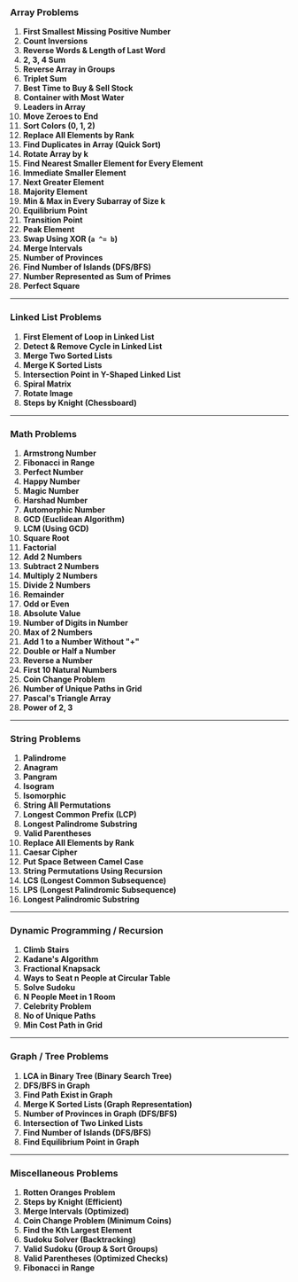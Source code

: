 ### **Array Problems**

1. **First Smallest Missing Positive Number**
2. **Count Inversions**
3. **Reverse Words & Length of Last Word**
4. **2, 3, 4 Sum**
5. **Reverse Array in Groups**
6. **Triplet Sum**
7. **Best Time to Buy & Sell Stock**
8. **Container with Most Water**
9. **Leaders in Array**
10. **Move Zeroes to End**
11. **Sort Colors (0, 1, 2)**
12. **Replace All Elements by Rank**
13. **Find Duplicates in Array (Quick Sort)**
14. **Rotate Array by k**
15. **Find Nearest Smaller Element for Every Element**
16. **Immediate Smaller Element**
17. **Next Greater Element**
18. **Majority Element**
19. **Min & Max in Every Subarray of Size k**
20. **Equilibrium Point**
21. **Transition Point**
22. **Peak Element**
23. **Swap Using XOR (`a ^= b`)**
24. **Merge Intervals**
25. **Number of Provinces**
26. **Find Number of Islands (DFS/BFS)**
27. **Number Represented as Sum of Primes**
28. **Perfect Square**

---

### **Linked List Problems**

1. **First Element of Loop in Linked List**
2. **Detect & Remove Cycle in Linked List**
3. **Merge Two Sorted Lists**
4. **Merge K Sorted Lists**
5. **Intersection Point in Y-Shaped Linked List**
6. **Spiral Matrix**
7. **Rotate Image**
8. **Steps by Knight (Chessboard)**

---

### **Math Problems**

1. **Armstrong Number**
2. **Fibonacci in Range**
3. **Perfect Number**
4. **Happy Number**
5. **Magic Number**
6. **Harshad Number**
7. **Automorphic Number**
8. **GCD (Euclidean Algorithm)**
9. **LCM (Using GCD)**
10. **Square Root**
11. **Factorial**
12. **Add 2 Numbers**
13. **Subtract 2 Numbers**
14. **Multiply 2 Numbers**
15. **Divide 2 Numbers**
16. **Remainder**
17. **Odd or Even**
18. **Absolute Value**
19. **Number of Digits in Number**
20. **Max of 2 Numbers**
21. **Add 1 to a Number Without "+"**
22. **Double or Half a Number**
23. **Reverse a Number**
24. **First 10 Natural Numbers**
25. **Coin Change Problem**
26. **Number of Unique Paths in Grid**
27. **Pascal's Triangle Array**
28. **Power of 2, 3**

---

### **String Problems**

1. **Palindrome**
2. **Anagram**
3. **Pangram**
4. **Isogram**
5. **Isomorphic**
6. **String All Permutations**
7. **Longest Common Prefix (LCP)**
8. **Longest Palindrome Substring**
9. **Valid Parentheses**
10. **Replace All Elements by Rank**
11. **Caesar Cipher**
12. **Put Space Between Camel Case**
13. **String Permutations Using Recursion**
14. **LCS (Longest Common Subsequence)**
15. **LPS (Longest Palindromic Subsequence)**
16. **Longest Palindromic Substring**

---

### **Dynamic Programming / Recursion**

1. **Climb Stairs**
2. **Kadane's Algorithm**
3. **Fractional Knapsack**
4. **Ways to Seat n People at Circular Table**
5. **Solve Sudoku**
6. **N People Meet in 1 Room**
7. **Celebrity Problem**
8. **No of Unique Paths**
9. **Min Cost Path in Grid**

---

### **Graph / Tree Problems**

1. **LCA in Binary Tree (Binary Search Tree)**
2. **DFS/BFS in Graph**
3. **Find Path Exist in Graph**
4. **Merge K Sorted Lists (Graph Representation)**
5. **Number of Provinces in Graph (DFS/BFS)**
6. **Intersection of Two Linked Lists**
7. **Find Number of Islands (DFS/BFS)**
8. **Find Equilibrium Point in Graph**

---

### **Miscellaneous Problems**

1. **Rotten Oranges Problem**
2. **Steps by Knight (Efficient)**
3. **Merge Intervals (Optimized)**
4. **Coin Change Problem (Minimum Coins)**
5. **Find the Kth Largest Element**
6. **Sudoku Solver (Backtracking)**
7. **Valid Sudoku (Group & Sort Groups)**
8. **Valid Parentheses (Optimized Checks)**
9. **Fibonacci in Range**
